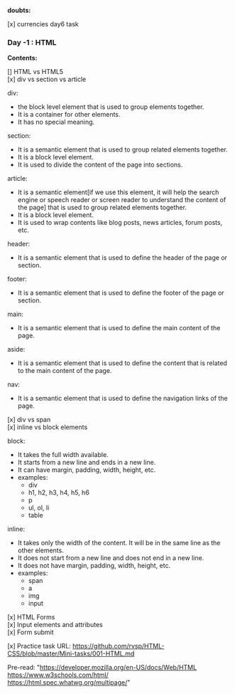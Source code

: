 **doubts:**

[x] currencies day6 task

### Day -1 : HTML

**Contents:**

[] HTML vs HTML5  
[x] div vs section vs article

div:

- the block level element that is used to group elements together.
- It is a container for other elements.
- It has no special meaning.

section:

- It is a semantic element that is used to group related elements together.
- It is a block level element.
- It is used to divide the content of the page into sections.

article:

- It is a semantic element[if we use this element, it will help the search engine or speech reader or screen reader to understand the content of the page] that is used to group related elements together.
- It is a block level element.
- It is used to wrap contents like blog posts, news articles, forum posts, etc.

header:

- It is a semantic element that is used to define the header of the page or section.

footer:

- It is a semantic element that is used to define the footer of the page or section.

main:

- It is a semantic element that is used to define the main content of the page.

aside:

- It is a semantic element that is used to define the content that is related to the main content of the page.

nav:

- It is a semantic element that is used to define the navigation links of the page.

[x] div vs span  
[x] inline vs block elements

block:

- It takes the full width available.
- It starts from a new line and ends in a new line.
- It can have margin, padding, width, height, etc.
- examples:
  - div
  - h1, h2, h3, h4, h5, h6
  - p
  - ul, ol, li
  - table

inline:

- It takes only the width of the content. It will be in the same line as the other elements.
- It does not start from a new line and does not end in a new line.
- It does not have margin, padding, width, height, etc.
- examples:
  - span
  - a
  - img
  - input

[x] HTML Forms  
[x] Input elements and attributes  
[x] Form submit

[x] Practice task URL:
https://github.com/rvsp/HTML-CSS/blob/master/Mini-tasks/001-HTML.md

Pre-read:
"https://developer.mozilla.org/en-US/docs/Web/HTML
https://www.w3schools.com/html/
https://html.spec.whatwg.org/multipage/"
